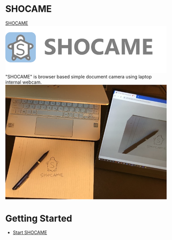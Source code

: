 # SHOCAME
[SHOCAME](https://covao.github.io/SHOCAME/html/shocame.html)  
![SHOCAME](img/Shocame_with_logo.png)
"SHOCAME" is browser based simple document camera using laptop internal webcam.  
![SHOCAME](img/shocame_usecase.jpg)
# Getting Started
- [Start SHOCAME](https://covao.github.io/SHOCAME/html/shocame.html)  

